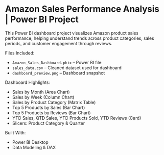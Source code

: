 # Amazon Sales Performance Analysis | Power BI Project
This Power BI dashboard project visualizes Amazon product sales performance, helping understand trends across product categories, sales periods, and customer engagement through reviews.

Files Included:

* `Amazon_Sales_Dashboard.pbix` – Power BI file
* `sales_data.csv` – Cleaned dataset used for dashboard
* `dashboard_preview.png` – Dashboard snapshot

Dashboard Highlights:

* Sales by Month (Area Chart)
* Sales by Week (Column Chart)
* Sales by Product Category (Matrix Table)
* Top 5 Products by Sales (Bar Chart)
* Top 5 Products by Reviews (Bar Chart)
* YTD Sales, QTD Sales, YTD Products Sold, YTD Reviews (Card)
* Slicers: Product Category & Quarter

Built With:

* Power BI Desktop
* Data Modeling & DAX

